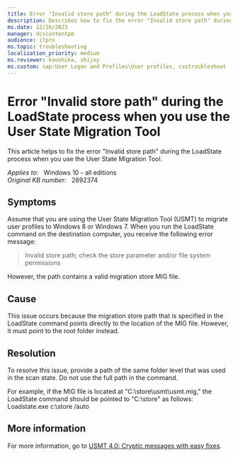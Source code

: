 ```yaml
---
title: Error "Invalid store path" during the LoadState process when you use the User State Migration Tool
description: Describes how to fix the error "Invalid store path" during the LoadState process when you use the User State Migration Tool
ms.date: 12/26/2023
manager: dcscontentpm
audience: itpro
ms.topic: troubleshooting
localization_priority: medium
ms.reviewer: kaushika, shijoy
ms.custom: sap:User Logon and Profiles\User profiles, csstroubleshoot
---
```

# Error "Invalid store path" during the LoadState process when you use the User State Migration Tool

This article helps to fix the error "Invalid store path" during the LoadState process when you use the User State Migration Tool.

_Applies to:_ &nbsp; Windows 10 - all editions  
_Original KB number:_ &nbsp; 2892374

## Symptoms

Assume that you are using the User State Migration Tool (USMT) to migrate user profiles to Windows 8 or Windows 7. When you run the LoadState command on the destination computer, you receive the following error message:  
>Invalid store path; check the store parameter and/or file system permissions  

However, the path contains a valid migration store MIG file. 

## Cause

This issue occurs because the migration store path that is specified in the LoadState command points directly to the location of the MIG file. However, it must point to the root folder instead.

## Resolution

To resolve this issue, provide a path of the same folder level that was used in the scan state. Do not use the full path in the command. 

For example, if the MIG file is located at "C:\store\usmt\usmt.mig," the LoadState command should be pointed to "C:\store" as follows: Loadstate.exe c:\store /auto 

## More information

For more information, go to [USMT 4.0: Cryptic messages with easy fixes](https://blogs.technet.com/b/askds/archive/2010/03/01/usmt-4-0-cryptic-messages-with-easy-fixes.aspx).
